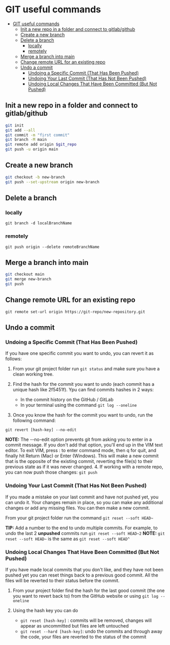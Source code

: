 # GIT useful commands

- [GIT useful commands](#git-useful-commands)
  - [Init a new repo in a folder and connect to gitlab/github](#init-a-new-repo-in-a-folder-and-connect-to-gitlabgithub)
  - [Create a new branch](#create-a-new-branch)
  - [Delete a branch](#delete-a-branch)
    - [locally](#locally)
    - [remotely](#remotely)
  - [Merge a branch into main](#merge-a-branch-into-main)
  - [Change remote URL for an existing repo](#change-remote-url-for-an-existing-repo)
  - [Undo a commit](#undo-a-commit)
    - [Undoing a Specific Commit (That Has Been Pushed)](#undoing-a-specific-commit-that-has-been-pushed)
    - [Undoing Your Last Commit (That Has Not Been Pushed)](#undoing-your-last-commit-that-has-not-been-pushed)
    - [Undoing Local Changes That Have Been Committed (But Not Pushed)](#undoing-local-changes-that-have-been-committed-but-not-pushed)

## Init a new repo in a folder and connect to gitlab/github

```bash
git init
git add --all
git commit -m "first commit"
git branch -M main
git remote add origin $git_repo
git push -u origin main
```

## Create a new branch

```bash
git checkout -b new-branch
git push --set-upstream origin new-branch
```

## Delete a branch

### locally

`git branch -d localBranchName`

### remotely

`git push origin --delete remoteBranchName`

## Merge a branch into main

```bash
git checkout main
git merge new-branch
git push
```

## Change remote URL for an existing repo

`git remote set-url origin https://git-repo/new-repository.git`

## Undo a commit

### Undoing a Specific Commit (That Has Been Pushed)

If you have one specific commit you want to undo, you can revert it as follows:

1. From your git project folder run `git status` and make sure you have a clean working tree.
2. Find the hash for the commit you want to undo (each commit has a unique hash like 2f5451f). Ypu can find commits hashes in 2 ways:

   - In the commit history on the GitHub / GitLab
   - In your terminal using the command `git log --oneline`

3. Once you know the hash for the commit you want to undo, run the following command:

`git revert [hash-key] --no-edit`
  
  **NOTE:** The --no-edit option prevents git from asking you to enter in a commit message. If you don't add that option, you'll end up in the VIM text editor. To exit VIM, press : to enter command mode, then q for quit, and finally hit Return (Mac) or Enter (Windows).
  This will make a new commit that is the opposite of the existing commit, reverting the file(s) to their previous state as if it was never changed.
4. If working with a remote repo, you can now push those changes: `git push`

### Undoing Your Last Commit (That Has Not Been Pushed)

If you made a mistake on your last commit and have not pushed yet, you can undo it.
Your changes remain in place, so you can make any additional changes or add any missing files. You can then make a new commit.

From your git project folder run the command `git reset --soft HEAD~`

**TIP:** Add a number to the end to undo multiple commits. For example, to undo the last 2 **unpushed** commits run `git reset --soft HEAD~2`
**NOTE:** `git reset --soft HEAD~` is the same as `git reset --soft HEAD^`

### Undoing Local Changes That Have Been Committed (But Not Pushed)

If you have made local commits that you don't like, and they have not been pushed yet you can reset things back to a previous good commit.
All the files will be reverted to their status before the commit.

1. From your project folder find the hash for the last good commit (the one you want to revert back to) from the GitHub website or using `git log --oneline`
2. Using the hash key you can do

   - `git reset [hash-key]` : commits will be removed, changes will appear as uncommitted but files are left untouched
   - `git reset --hard [hash-key]`: undo the commits and through away the code, your files are reverted to the status of the commit
